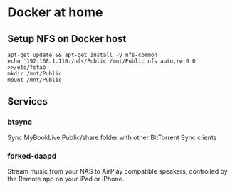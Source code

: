 # Docker at home

## Setup NFS on Docker host

```
apt-get update && apt-get install -y nfs-common
echo '192.168.1.110:/nfs/Public /mnt/Public nfs auto,rw 0 0' >>/etc/fstab
mkdir /mnt/Public
mount /mnt/Public
```

## Services

### btsync

Sync MyBookLive Public/share folder with other BitTorrent Sync clients

### forked-daapd

Stream music from your NAS to AirPlay compatible speakers, controlled by the Remote app on your iPad or iPhone.
